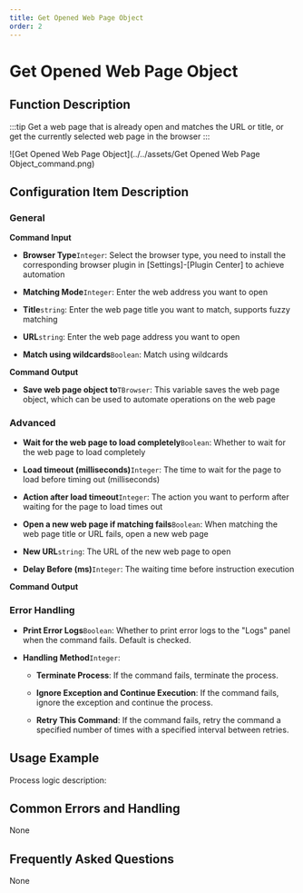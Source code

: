 ```yaml
---
title: Get Opened Web Page Object
order: 2
---
```


# Get Opened Web Page Object

## Function Description

:::tip 
Get a web page that is already open and matches the URL or title, or get the currently selected web page in the browser
:::

![Get Opened Web Page Object](../../assets/Get Opened Web Page Object_command.png)

## Configuration Item Description

### General

**Command Input**

- **Browser Type**`Integer`: Select the browser type, you need to install the corresponding browser plugin in [Settings]-[Plugin Center] to achieve automation

- **Matching Mode**`Integer`: Enter the web address you want to open

- **Title**`string`: Enter the web page title you want to match, supports fuzzy matching

- **URL**`string`: Enter the web page address you want to open

- **Match using wildcards**`Boolean`: Match using wildcards


**Command Output**

- **Save web page object to**`TBrowser`: This variable saves the web page object, which can be used to automate operations on the web page

### Advanced

- **Wait for the web page to load completely**`Boolean`: Whether to wait for the web page to load completely

- **Load timeout (milliseconds)**`Integer`: The time to wait for the page to load before timing out (milliseconds)

- **Action after load timeout**`Integer`: The action you want to perform after waiting for the page to load times out

- **Open a new web page if matching fails**`Boolean`: When matching the web page title or URL fails, open a new web page

- **New URL**`string`: The URL of the new web page to open

- **Delay Before (ms)**`Integer`: The waiting time before instruction execution


**Command Output**

### Error Handling

- **Print Error Logs**`Boolean`: Whether to print error logs to the "Logs" panel when the command fails. Default is checked. 

- **Handling Method**`Integer`:

    - **Terminate Process**: If the command fails, terminate the process.

    - **Ignore Exception and Continue Execution**: If the command fails, ignore the exception and continue the process.

    - **Retry This Command**: If the command fails, retry the command a specified number of times with a specified interval between retries.

## Usage Example

Process logic description:

## Common Errors and Handling

None

## Frequently Asked Questions

None

